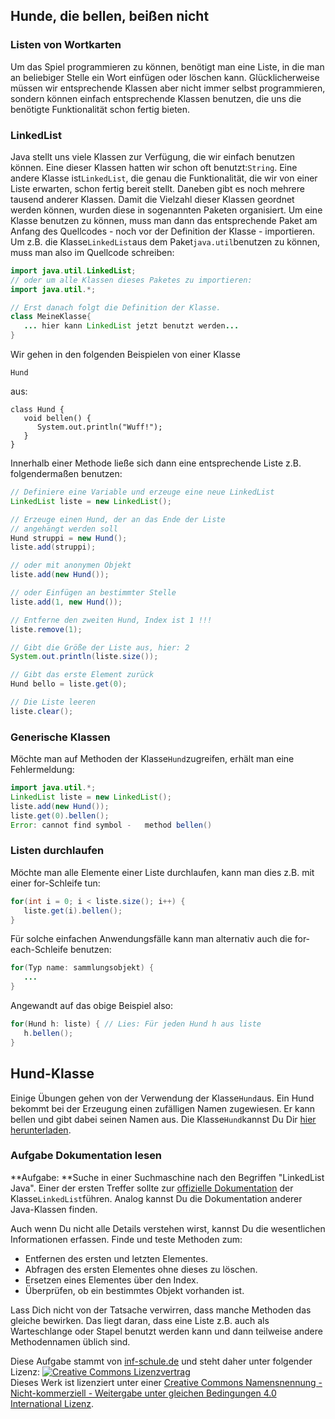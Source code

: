 ## Hunde, die bellen, beißen nicht

### Listen von Wortkarten

Um das Spiel programmieren zu können, benötigt man eine Liste, in die man an beliebiger Stelle ein Wort einfügen oder löschen kann. Glücklicherweise müssen wir entsprechende Klassen aber nicht immer selbst programmieren, sondern können einfach entsprechende Klassen benutzen, die uns die benötigte Funktionalität schon fertig bieten.

### LinkedList

Java stellt uns viele Klassen zur Verfügung, die wir einfach benutzen können. Eine dieser Klassen hatten wir schon oft benutzt:`String`. Eine andere Klasse ist`LinkedList`, die genau die Funktionalität, die wir von einer Liste erwarten, schon fertig bereit stellt. Daneben gibt es noch mehrere tausend anderer Klassen. Damit die Vielzahl dieser Klassen geordnet werden können, wurden diese in sogenannten Paketen organisiert. Um eine Klasse benutzen zu können, muss man dann das entsprechende Paket am Anfang des Quellcodes - noch vor der Definition der Klasse - importieren. Um z.B. die Klasse`LinkedList`aus dem Paket`java.util`benutzen zu können, muss man also im Quellcode schreiben:

```java
import java.util.LinkedList;
// oder um alle Klassen dieses Paketes zu importieren:
import java.util.*;

// Erst danach folgt die Definition der Klasse.
class MeineKlasse{
   ... hier kann LinkedList jetzt benutzt werden...
}
```

Wir gehen in den folgenden Beispielen von einer Klasse

`Hund`

aus:

```
class Hund {
   void bellen() {
      System.out.println("Wuff!");
   }
}
```

Innerhalb einer Methode ließe sich dann eine entsprechende Liste z.B. folgendermaßen benutzen:

```java
// Definiere eine Variable und erzeuge eine neue LinkedList
LinkedList liste = new LinkedList();

// Erzeuge einen Hund, der an das Ende der Liste
// angehängt werden soll
Hund struppi = new Hund();
liste.add(struppi);

// oder mit anonymen Objekt
liste.add(new Hund());

// oder Einfügen an bestimmter Stelle
liste.add(1, new Hund());

// Entferne den zweiten Hund, Index ist 1 !!!
liste.remove(1);

// Gibt die Größe der Liste aus, hier: 2
System.out.println(liste.size());

// Gibt das erste Element zurück
Hund bello = liste.get(0);

// Die Liste leeren
liste.clear();
```

### Generische Klassen

Möchte man auf Methoden der Klasse`Hund`zugreifen, erhält man eine Fehlermeldung:

```java
import java.util.*;
LinkedList liste = new LinkedList();
liste.add(new Hund());
liste.get(0).bellen();
Error: cannot find symbol -   method bellen()
```

### Listen durchlaufen

Möchte man alle Elemente einer Liste durchlaufen, kann man dies z.B. mit einer for-Schleife tun:

```java
for(int i = 0; i < liste.size(); i++) {
   liste.get(i).bellen();
}
```

Für solche einfachen Anwendungsfälle kann man alternativ auch die for-each-Schleife benutzen:

```java
for(Typ name: sammlungsobjekt) {
   ...
}
```

Angewandt auf das obige Beispiel also:

```java
for(Hund h: liste) { // Lies: Für jeden Hund h aus liste
   h.bellen();
}
```

## Hund-Klasse

Einige Übungen gehen von der Verwendung der Klasse`Hund`aus. Ein Hund bekommt bei der Erzeugung einen zufälligen Namen zugewiesen. Er kann bellen und gibt dabei seinen Namen aus. Die Klasse`Hund`kannst Du Dir [hier herunterladen](http://www.inf-schule.de/content/programmierung/oopjava/experten/listen/uebungen/Hund.java "Hund-Klasse").

### Aufgabe Dokumentation lesen

**Aufgabe: **Suche in einer Suchmaschine nach den Begriffen "LinkedList Java". Einer der ersten Treffer sollte zur [offizielle Dokumentation](https://docs.oracle.com/javase/8/docs/api/java/util/LinkedList.html) der Klasse`LinkedList`führen. Analog kannst Du die Dokumentation anderer Java-Klassen finden.

Auch wenn Du nicht alle Details verstehen wirst, kannst Du die wesentlichen Informationen erfassen. Finde und teste Methoden zum:

* Entfernen des ersten und letzten Elementes.
* Abfragen des ersten Elementes ohne dieses zu löschen.
* Ersetzen eines Elementes über den Index.
* Überprüfen, ob ein bestimmtes Objekt vorhanden ist.

Lass Dich nicht von der Tatsache verwirren, dass manche Methoden das gleiche bewirken. Das liegt daran, dass eine Liste z.B. auch als Warteschlange oder Stapel benutzt werden kann und dann teilweise andere Methodennamen üblich sind.



Diese Aufgabe stammt von [inf-schule.de](www.inf-schule.de) und steht daher unter folgender Lizenz:
<a rel="license" href="http://creativecommons.org/licenses/by-nc-sa/4.0/"><img alt="Creative Commons Lizenzvertrag" style="border-width:0" src="https://i.creativecommons.org/l/by-nc-sa/4.0/88x31.png" /></a><br />Dieses Werk ist lizenziert unter einer <a rel="license" href="http://creativecommons.org/licenses/by-nc-sa/4.0/">Creative Commons Namensnennung - Nicht-kommerziell - Weitergabe unter gleichen Bedingungen 4.0 International Lizenz</a>.








